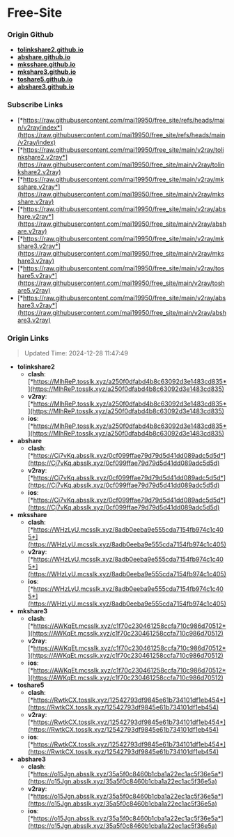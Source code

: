 # Free-Site

### Origin Github

- [**tolinkshare2.github.io**](https://github.com/tolinkshare2/tolinkshare2.github.io)
- [**abshare.github.io**](https://github.com/abshare/abshare.github.io)
- [**mksshare.github.io**](https://github.com/mksshare/mksshare.github.io)
- [**mkshare3.github.io**](https://github.com/mkshare3/mkshare3.github.io)
- [**toshare5.github.io**](https://github.com/toshare5/toshare5.github.io)
- [**abshare3.github.io**](https://github.com/abshare3/abshare3.github.io)

### Subscribe Links

- [*https://raw.githubusercontent.com/mai19950/free_site/refs/heads/main/v2ray/index*](https://raw.githubusercontent.com/mai19950/free_site/refs/heads/main/v2ray/index)
- [*https://raw.githubusercontent.com/mai19950/free_site/main/v2ray/tolinkshare2.v2ray*](https://raw.githubusercontent.com/mai19950/free_site/main/v2ray/tolinkshare2.v2ray)
- [*https://raw.githubusercontent.com/mai19950/free_site/main/v2ray/mksshare.v2ray*](https://raw.githubusercontent.com/mai19950/free_site/main/v2ray/mksshare.v2ray)
- [*https://raw.githubusercontent.com/mai19950/free_site/main/v2ray/abshare.v2ray*](https://raw.githubusercontent.com/mai19950/free_site/main/v2ray/abshare.v2ray)
- [*https://raw.githubusercontent.com/mai19950/free_site/main/v2ray/mkshare3.v2ray*](https://raw.githubusercontent.com/mai19950/free_site/main/v2ray/mkshare3.v2ray)
- [*https://raw.githubusercontent.com/mai19950/free_site/main/v2ray/toshare5.v2ray*](https://raw.githubusercontent.com/mai19950/free_site/main/v2ray/toshare5.v2ray)
- [*https://raw.githubusercontent.com/mai19950/free_site/main/v2ray/abshare3.v2ray*](https://raw.githubusercontent.com/mai19950/free_site/main/v2ray/abshare3.v2ray)

### Origin Links

> Updated Time: 2024-12-28 11:47:49

- **tolinkshare2**
  - **clash**: [*https://MlhReP.tosslk.xyz/a250f0dfabd4b8c63092d3e1483cd835*](https://MlhReP.tosslk.xyz/a250f0dfabd4b8c63092d3e1483cd835)
  - **v2ray**: [*https://MlhReP.tosslk.xyz/a250f0dfabd4b8c63092d3e1483cd835*](https://MlhReP.tosslk.xyz/a250f0dfabd4b8c63092d3e1483cd835)
  - **ios**: [*https://MlhReP.tosslk.xyz/a250f0dfabd4b8c63092d3e1483cd835*](https://MlhReP.tosslk.xyz/a250f0dfabd4b8c63092d3e1483cd835)
- **abshare**
  - **clash**: [*https://Cj7vKq.absslk.xyz/0cf099ffae79d79d5d41dd089adc5d5d*](https://Cj7vKq.absslk.xyz/0cf099ffae79d79d5d41dd089adc5d5d)
  - **v2ray**: [*https://Cj7vKq.absslk.xyz/0cf099ffae79d79d5d41dd089adc5d5d*](https://Cj7vKq.absslk.xyz/0cf099ffae79d79d5d41dd089adc5d5d)
  - **ios**: [*https://Cj7vKq.absslk.xyz/0cf099ffae79d79d5d41dd089adc5d5d*](https://Cj7vKq.absslk.xyz/0cf099ffae79d79d5d41dd089adc5d5d)
- **mksshare**
  - **clash**: [*https://WHzLyU.mcsslk.xyz/8adb0eeba9e555cda7154fb974c1c405*](https://WHzLyU.mcsslk.xyz/8adb0eeba9e555cda7154fb974c1c405)
  - **v2ray**: [*https://WHzLyU.mcsslk.xyz/8adb0eeba9e555cda7154fb974c1c405*](https://WHzLyU.mcsslk.xyz/8adb0eeba9e555cda7154fb974c1c405)
  - **ios**: [*https://WHzLyU.mcsslk.xyz/8adb0eeba9e555cda7154fb974c1c405*](https://WHzLyU.mcsslk.xyz/8adb0eeba9e555cda7154fb974c1c405)
- **mkshare3**
  - **clash**: [*https://AWKqEt.mcsslk.xyz/c1f70c230461258ccfa710c986d70512*](https://AWKqEt.mcsslk.xyz/c1f70c230461258ccfa710c986d70512)
  - **v2ray**: [*https://AWKqEt.mcsslk.xyz/c1f70c230461258ccfa710c986d70512*](https://AWKqEt.mcsslk.xyz/c1f70c230461258ccfa710c986d70512)
  - **ios**: [*https://AWKqEt.mcsslk.xyz/c1f70c230461258ccfa710c986d70512*](https://AWKqEt.mcsslk.xyz/c1f70c230461258ccfa710c986d70512)
- **toshare5**
  - **clash**: [*https://RwtkCX.tosslk.xyz/12542793df9845e61b734101df1eb454*](https://RwtkCX.tosslk.xyz/12542793df9845e61b734101df1eb454)
  - **v2ray**: [*https://RwtkCX.tosslk.xyz/12542793df9845e61b734101df1eb454*](https://RwtkCX.tosslk.xyz/12542793df9845e61b734101df1eb454)
  - **ios**: [*https://RwtkCX.tosslk.xyz/12542793df9845e61b734101df1eb454*](https://RwtkCX.tosslk.xyz/12542793df9845e61b734101df1eb454)
- **abshare3**
  - **clash**: [*https://o15Jgn.absslk.xyz/35a5f0c8460b1cba1a22ec1ac5f36e5a*](https://o15Jgn.absslk.xyz/35a5f0c8460b1cba1a22ec1ac5f36e5a)
  - **v2ray**: [*https://o15Jgn.absslk.xyz/35a5f0c8460b1cba1a22ec1ac5f36e5a*](https://o15Jgn.absslk.xyz/35a5f0c8460b1cba1a22ec1ac5f36e5a)
  - **ios**: [*https://o15Jgn.absslk.xyz/35a5f0c8460b1cba1a22ec1ac5f36e5a*](https://o15Jgn.absslk.xyz/35a5f0c8460b1cba1a22ec1ac5f36e5a)
